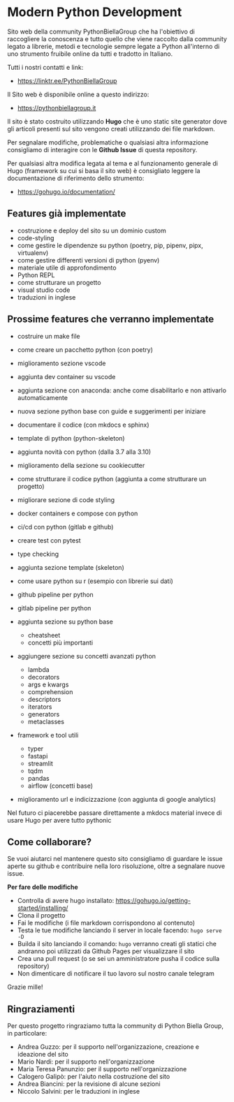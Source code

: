# Modern Python Development

Sito web della community PythonBiellaGroup che ha l'obiettivo di raccogliere la conoscenza e tutto quello che viene raccolto dalla community legato a librerie, metodi e tecnologie sempre legate a Python all'interno di uno strumento fruibile online da tutti e tradotto in Italiano.

Tutti i nostri contatti e link:
- https://linktr.ee/PythonBiellaGroup

Il Sito web è disponibile online a questo indirizzo:
- https://pythonbiellagroup.it

Il sito è stato costruito utilizzando **Hugo** che è uno static site generator dove gli articoli presenti sul sito vengono creati utilizzando dei file markdown.

Per segnalare modifiche, problematiche o qualsiasi altra informazione consigliamo di interagire con le **Github Issue** di questa repository.

Per qualsiasi altra modifica legata al tema e al funzionamento generale di Hugo (framework su cui si basa il sito web) è consigliato leggere la documentazione di riferimento dello strumento:
- https://gohugo.io/documentation/

## Features già implementate

- costruzione e deploy del sito su un dominio custom
- code-styling
- come gestire le dipendenze su python (poetry, pip, pipenv, pipx, virtualenv)
- come gestire differenti versioni di python (pyenv)
- materiale utile di approfondimento
- Python REPL
- come strutturare un progetto
- visual studio code
- traduzioni in inglese

## Prossime features che verranno implementate

- costruire un make file
- come creare un pacchetto python (con poetry)
- miglioramento sezione vscode
- aggiunta dev container su vscode
- aggiunta sezione con anaconda: anche come disabilitarlo e non attivarlo automaticamente
- nuova sezione python base con guide e suggerimenti per iniziare
- documentare il codice (con mkdocs e sphinx)
- template di python (python-skeleton)
- aggiunta novità con python (dalla 3.7 alla 3.10)
- miglioramento della sezione su cookiecutter
- come strutturare il codice python (aggiunta a come strutturare un progetto)
- migliorare sezione di code styling
- docker containers e compose con python
- ci/cd con python (gitlab e github)
- creare test con pytest
- type checking
- aggiunta sezione template (skeleton)
- come usare python su r (esempio con librerie sui dati)
- github pipeline per python
- gitlab pipeline per python
- aggiunta sezione su python base
  - cheatsheet
  - concetti più importanti
- aggiungere sezione su concetti avanzati python
  - lambda
  - decorators
  - args e kwargs
  - comprehension
  - descriptors
  - iterators
  - generators
  - metaclasses
- framework e tool utili
  - typer
  - fastapi
  - streamlit
  - tqdm
  - pandas
  - airflow (concetti base)

- miglioramento url e indicizzazione (con aggiunta di google analytics)

Nel futuro ci piacerebbe passare direttamente a mkdocs material invece di usare Hugo per avere tutto pythonic

## Come collaborare?

Se vuoi aiutarci nel mantenere questo sito consigliamo di guardare le issue aperte su github e contribuire nella loro risoluzione, oltre a segnalare nuove issue.

**Per fare delle modifiche**
- Controlla di avere hugo installato: https://gohugo.io/getting-started/installing/
- Clona il progetto
- Fai le modifiche (i file markdown corrispondono al contenuto)
- Testa le tue modifiche lanciando il server in locale facendo: `hugo serve -D`
- Builda il sito lanciando il comando: `hugo` verranno creati gli statici che andranno poi utilizzati da Github Pages per visualizzare il sito
- Crea una pull request (o se sei un amministratore pusha il codice sulla repository)
- Non dimenticare di notificare il tuo lavoro sul nostro canale telegram


Grazie mille!


## Ringraziamenti

Per questo progetto ringraziamo tutta la community di Python Biella Group, in particolare:
- Andrea Guzzo: per il supporto nell'organizzazione, creazione e ideazione del sito
- Mario Nardi: per il supporto nell'organizzazione
- Maria Teresa Panunzio: per il supporto nell'organizzazione
- Calogero Galipò: per l'aiuto nella costruzione del sito
- Andrea Biancini: per la revisione di alcune sezioni
- Niccolo Salvini: per le traduzioni in inglese